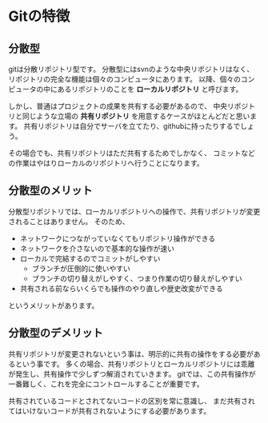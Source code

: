 # Gitの特徴

## 分散型

gitは分散リポジトリ型です。
分散型にはsvnのような中央リポジトリはなく、
リポジトリの完全な機能は個々のコンピュータにあります。
以降、個々のコンピュータの中にあるリポジトリのことを **ローカルリポジトリ** と呼びます。

しかし、普通はプロジェクトの成果を共有する必要があるので、
中央リポジトリと同じような立場の **共有リポジトリ** を用意するケースがほとんどだと思います。
共有リポジトリは自分でサーバを立てたり、githubに持ったりするでしょう。

その場合でも、共有リポジトリはただ共有するためでしかなく、
コミットなどの作業はやはりローカルのリポジトリへ行うことになります。

## 分散型のメリット

分散型リポジトリでは、ローカルリポジトリへの操作で、共有リポジトリが変更されることはありません。
そのため、

- ネットワークにつながっていなくてもリポジトリ操作ができる
- ネットワークを介さないので基本的な操作が速い
- ローカルで完結するのでコミットがしやすい
  - ブランチが圧倒的に使いやすい
  - ブランチの切り替えがしやすく、つまり作業の切り替えがしやすい
- 共有される前ならいくらでも操作のやり直しや歴史改変ができる

というメリットがあります。

## 分散型のデメリット

共有リポジトリが変更されないという事は、明示的に共有の操作をする必要があるという事です。
多くの場合、共有リポジトリとローカルリポジトリには乖離が発生し、共有操作で少しずつ解消されていきます。
gitでは、この共有操作が一番難しく、これを完全にコントロールすることが重要です。

共有されているコードとされてないコードの区別を常に意識し、
まだ共有されてはいけないコードが共有されないようにする必要があります。
